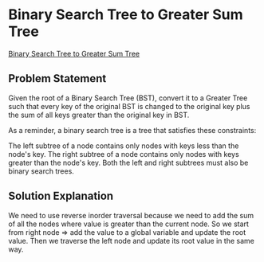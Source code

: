 # Binary Search Tree to Greater Sum Tree

[Binary Search Tree to Greater Sum Tree](https://leetcode.com/problems/binary-search-tree-to-greater-sum-tree/description/)

## Problem Statement

Given the root of a Binary Search Tree (BST), convert it to a Greater Tree such that every key of the original BST is changed to the original key plus the sum of all keys greater than the original key in BST.

As a reminder, a binary search tree is a tree that satisfies these constraints:

The left subtree of a node contains only nodes with keys less than the node's key.
The right subtree of a node contains only nodes with keys greater than the node's key.
Both the left and right subtrees must also be binary search trees.

## Solution Explanation

We need to use reverse inorder traversal because we need to add the sum of all the nodes where value is greater than the current node.
So we start from right node => add the value to a global variable and update the root value.
Then we traverse the left node and update its root value in the same way.
